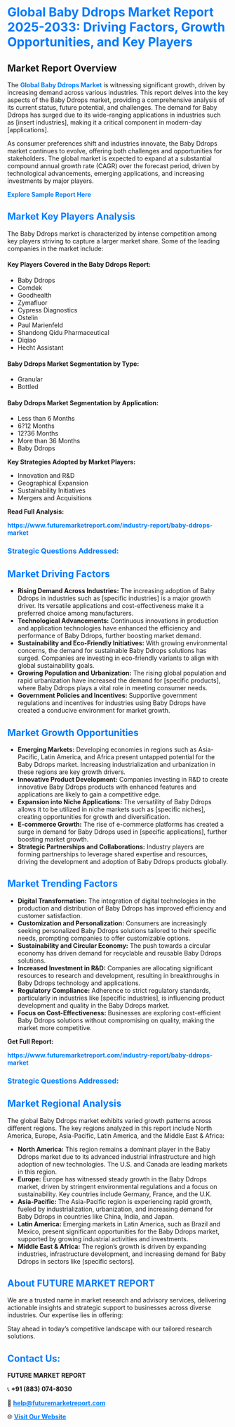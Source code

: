 <h1 style="color: #007BFF;">Global Baby Ddrops Market Report 2025-2033: Driving Factors, Growth Opportunities, and Key Players</h1>

<section id="overview">
<h2>Market Report Overview</h2>
<p>The <a href="https://www.futuremarketreport.com/industry-report/baby-ddrops-market" style="color: #007BFF; text-decoration: none;"><strong>Global Baby Ddrops Market</strong></a> is witnessing significant growth, driven by increasing demand across various industries. This report delves into the key aspects of the Baby Ddrops market, providing a comprehensive analysis of its current status, future potential, and challenges. The demand for Baby Ddrops has surged due to its wide-ranging applications in industries such as [insert industries], making it a critical component in modern-day [applications].</p>
<p>As consumer preferences shift and industries innovate, the Baby Ddrops market continues to evolve, offering both challenges and opportunities for stakeholders. The global market is expected to expand at a substantial compound annual growth rate (CAGR) over the forecast period, driven by technological advancements, emerging applications, and increasing investments by major players.</p>
</section>

<section id="overview">
<p><a href="https://www.futuremarketreport.com/request-sample/reportId=107145" style="color: #007BFF; text-decoration: none;"><strong>Explore Sample Report Here</strong></a></p>
</section>

<section id="key-players">
<h2 style="color: #007BFF;">Market Key Players Analysis</h2>
<p>The Baby Ddrops market is characterized by intense competition among key players striving to capture a larger market share. Some of the leading companies in the market include:</p>
<h4>Key Players Covered in the Baby Ddrops Report:</h4>
<ul><li>Baby Ddrops</li><li>Comdek</li><li>Goodhealth</li><li>Zymafluor</li><li>Cypress Diagnostics</li><li>Ostelin</li><li>Paul Marienfeld</li><li>Shandong Qidu Pharmaceutical</li><li>Diqiao</li><li>Hecht Assistant</li></ul>
<h4>Baby Ddrops Market Segmentation by Type:</h4>
<ul><li>Granular</li><li>Bottled</li></ul>

<h4>Baby Ddrops Market Segmentation by Application:</h4>
<ul><li>Less than 6 Months</li><li>6?12 Months</li><li>12?36 Months</li><li>More than 36 Months</li><li>Baby Ddrops</li></ul>
<p><strong>Key Strategies Adopted by Market Players:</strong></p>
<ul>
<li>Innovation and R&D</li>
<li>Geographical Expansion</li>
<li>Sustainability Initiatives</li>
<li>Mergers and Acquisitions</li>
</ul>
</section>

<section>
<p><strong>Read Full Analysis: </strong></p><a href="https://www.futuremarketreport.com/industry-report/baby-ddrops-market" style="color: #007BFF; text-decoration: none;"><strong>https://www.futuremarketreport.com/industry-report/baby-ddrops-market</strong></a>
<h3 style="color: #007BFF;">Strategic Questions Addressed:</h3>
</section>

<section id="driving-factors">
<h2 style="color: #007BFF;">Market Driving Factors</h2>
<ul>
<li><strong>Rising Demand Across Industries:</strong> The increasing adoption of Baby Ddrops in industries such as [specific industries] is a major growth driver. Its versatile applications and cost-effectiveness make it a preferred choice among manufacturers.</li>
<li><strong>Technological Advancements:</strong> Continuous innovations in production and application technologies have enhanced the efficiency and performance of Baby Ddrops, further boosting market demand.</li>
<li><strong>Sustainability and Eco-Friendly Initiatives:</strong> With growing environmental concerns, the demand for sustainable Baby Ddrops solutions has surged. Companies are investing in eco-friendly variants to align with global sustainability goals.</li>
<li><strong>Growing Population and Urbanization:</strong> The rising global population and rapid urbanization have increased the demand for [specific products], where Baby Ddrops plays a vital role in meeting consumer needs.</li>
<li><strong>Government Policies and Incentives:</strong> Supportive government regulations and incentives for industries using Baby Ddrops have created a conducive environment for market growth.</li>
</ul>
</section>

<section id="growth-opportunities">
<h2 style="color: #007BFF;">Market Growth Opportunities</h2>
<ul>
<li><strong>Emerging Markets:</strong> Developing economies in regions such as Asia-Pacific, Latin America, and Africa present untapped potential for the Baby Ddrops market. Increasing industrialization and urbanization in these regions are key growth drivers.</li>
<li><strong>Innovative Product Development:</strong> Companies investing in R&D to create innovative Baby Ddrops products with enhanced features and applications are likely to gain a competitive edge.</li>
<li><strong>Expansion into Niche Applications:</strong> The versatility of Baby Ddrops allows it to be utilized in niche markets such as [specific niches], creating opportunities for growth and diversification.</li>
<li><strong>E-commerce Growth:</strong> The rise of e-commerce platforms has created a surge in demand for Baby Ddrops used in [specific applications], further boosting market growth.</li>
<li><strong>Strategic Partnerships and Collaborations:</strong> Industry players are forming partnerships to leverage shared expertise and resources, driving the development and adoption of Baby Ddrops products globally.</li>
</ul>
</section>

<section id="trending-factors">
<h2 style="color: #007BFF;">Market Trending Factors</h2>
<ul>
<li><strong>Digital Transformation:</strong> The integration of digital technologies in the production and distribution of Baby Ddrops has improved efficiency and customer satisfaction.</li>
<li><strong>Customization and Personalization:</strong> Consumers are increasingly seeking personalized Baby Ddrops solutions tailored to their specific needs, prompting companies to offer customizable options.</li>
<li><strong>Sustainability and Circular Economy:</strong> The push towards a circular economy has driven demand for recyclable and reusable Baby Ddrops solutions.</li>
<li><strong>Increased Investment in R&D:</strong> Companies are allocating significant resources to research and development, resulting in breakthroughs in Baby Ddrops technology and applications.</li>
<li><strong>Regulatory Compliance:</strong> Adherence to strict regulatory standards, particularly in industries like [specific industries], is influencing product development and quality in the Baby Ddrops market.</li>
<li><strong>Focus on Cost-Effectiveness:</strong> Businesses are exploring cost-efficient Baby Ddrops solutions without compromising on quality, making the market more competitive.</li>
</ul>
</section>

<section>
<p><strong>Get Full Report: </strong></p><a href="https://www.futuremarketreport.com/industry-report/baby-ddrops-market" style="color: #007BFF; text-decoration: none;"><strong>https://www.futuremarketreport.com/industry-report/baby-ddrops-market</strong></a>
<h3 style="color: #007BFF;">Strategic Questions Addressed:</h3>
</section>


<section id="regional-analysis">
<h2 style="color: #007BFF;">Market Regional Analysis</h2>
<p>The global Baby Ddrops market exhibits varied growth patterns across different regions. The key regions analyzed in this report include North America, Europe, Asia-Pacific, Latin America, and the Middle East & Africa:</p>
<ul>
<li><strong>North America:</strong> This region remains a dominant player in the Baby Ddrops market due to its advanced industrial infrastructure and high adoption of new technologies. The U.S. and Canada are leading markets in this region.</li>
<li><strong>Europe:</strong> Europe has witnessed steady growth in the Baby Ddrops market, driven by stringent environmental regulations and a focus on sustainability. Key countries include Germany, France, and the U.K.</li>
<li><strong>Asia-Pacific:</strong> The Asia-Pacific region is experiencing rapid growth, fueled by industrialization, urbanization, and increasing demand for Baby Ddrops in countries like China, India, and Japan.</li>
<li><strong>Latin America:</strong> Emerging markets in Latin America, such as Brazil and Mexico, present significant opportunities for the Baby Ddrops market, supported by growing industrial activities and investments.</li>
<li><strong>Middle East & Africa:</strong> The region’s growth is driven by expanding industries, infrastructure development, and increasing demand for Baby Ddrops in sectors like [specific sectors].</li>
</ul>
</section>

<footer>
<h2 style="color: #007BFF;">About FUTURE MARKET REPORT</h2>
<p>We are a trusted name in market research and advisory services, delivering actionable insights and strategic support to businesses across diverse industries. Our expertise lies in offering:</p>

<p>Stay ahead in today’s competitive landscape with our tailored research solutions.</p>

<h2 style="color: #007BFF;">Contact Us:</h2>
<p><strong>FUTURE MARKET REPORT</strong></p>
<p>📞 <strong>+91 (883) 074-8030</strong></p>
<p>📧 <strong><a href="mailto:help@futuremarketreport.com" style="color: #007BFF;">help@futuremarketreport.com</a></strong></p>
<p>🌐 <strong><a href="https://www.futuremarketreport.com/" style="color: #007BFF;">Visit Our Website</a></strong></p>
</footer>